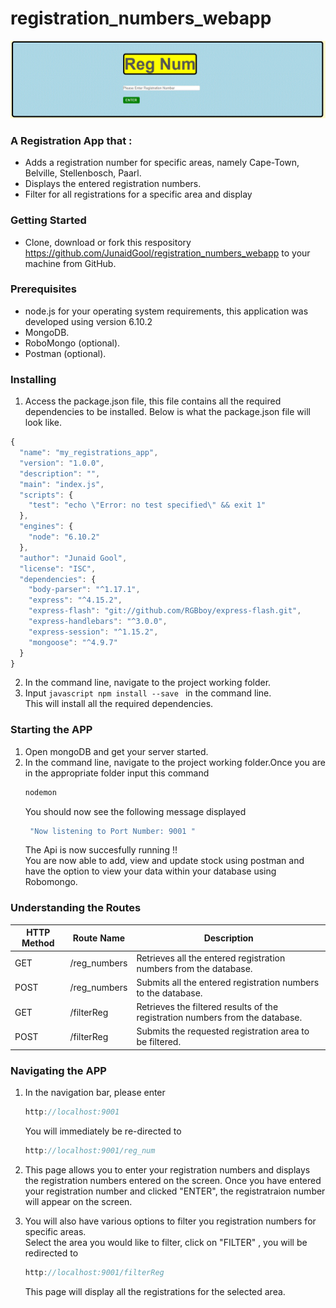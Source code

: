 # registration_numbers_webapp

![Alt text](https://github.com/JunaidGool/registration_numbers_webapp/blob/master/read_me_images/regNumLanding.GIF)

### A Registration App that :
* Adds a registration number for specific areas, namely Cape-Town, Belville, Stellenbosch, Paarl.
* Displays the entered registration numbers.
* Filter for all registrations for a specific area and display

### Getting Started
* Clone, download or fork this respository https://github.com/JunaidGool/registration_numbers_webapp to your machine from GitHub.

### Prerequisites 
* node.js for your operating system requirements, this application was developed using version 6.10.2</br>
* MongoDB.<br/>
* RoboMongo (optional).<br/>
* Postman (optional).

### Installing
1. Access the package.json file, this file contains all the required dependencies to be installed.
   Below is what the package.json file will look like.
```javascript
{
  "name": "my_registrations_app",
  "version": "1.0.0",
  "description": "",
  "main": "index.js",
  "scripts": {
    "test": "echo \"Error: no test specified\" && exit 1"
  },
  "engines": {
    "node": "6.10.2"
  },
  "author": "Junaid Gool",
  "license": "ISC",
  "dependencies": {
    "body-parser": "^1.17.1",
    "express": "^4.15.2",
    "express-flash": "git://github.com/RGBboy/express-flash.git",
    "express-handlebars": "^3.0.0",
    "express-session": "^1.15.2",
    "mongoose": "^4.9.7"
  }
}
```
2. In the command line, navigate to the project working folder.
3. Input ```javascript npm install --save ``` in the command line.<br/>
   This will install all the required dependencies.<br/>
   
### Starting the APP
1. Open mongoDB and get your server started.<br/>
2. In the command line, navigate to the project working folder.Once you are in the appropriate folder
   input this command
   ```javascript 
   nodemon 
   ```
   You should now see the following message displayed<br/>
   ```javascript 
    "Now listening to Port Number: 9001 "
    ```
    The Api is now succesfully running !! <br/>
    You are now able to add, view and update stock using postman and have the option to view your data within your database using Robomongo.
    
### Understanding the Routes

HTTP Method | Route Name | Description
------------ | ------------- | ---------
GET | /reg_numbers	 	  | Retrieves all the entered registration numbers from the database.
POST | /reg_numbers	 	  | Submits all the entered registration numbers to the database.
GET | /filterReg	 	  | Retrieves the filtered results of the registration numbers from the database.
POST | /filterReg	 	  | Submits the requested registration area to be filtered.

### Navigating the APP
1. In the navigation bar, please enter 
   ```javascript 
   http://localhost:9001
   ```
   You will immediately be re-directed to 
   ```javascript 
   http://localhost:9001/reg_num
   ```
2. This page allows you to enter your registration numbers and displays the registration numbers entered on the screen. 
Once you have entered your registration number and clicked "ENTER", the registratraion number will appear on the screen.<br/>

3. You will also have various options to filter you registration numbers for specific areas.<br/>
   Select the area you would like to filter, click on "FILTER" , you will be redirected to 
   ```javascript
   http://localhost:9001/filterReg
   ```
   This page will display all the registrations for the selected area.
